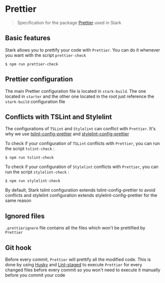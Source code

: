# Prettier

> Specification for the package [Prettier](https://github.com/prettier/prettier) used in Stark

## Basic features
Stark allows you to prettify your code with `Prettier`.
You can do it whenever you want with the script `prettier-check`
```
$ npm run prettier-check
``` 
## Prettier configuration
The main Prettier configuration file is located in `stark-build`.
The one located in `starter` and the other one located in the root just reference the `stark-build` configuration file
## Conflicts with TSLint and Stylelint
The configurations of `TSLint` and `Stylelint` can conflict with `Prettier`.
It's why we use [tslint-config-prettier](https://github.com/alexjoverm/tslint-config-prettier) and 
[stylelint-config-prettier](https://github.com/shannonmoeller/stylelint-config-prettier)

To check if your configuration of `TSLint` conflicts with `Prettier`, you can run the script `tslint-check` :
```
$ npm run tslint-check
``` 
To check if your configuration of `Stylelint` conflicts with `Prettier`, you can run the script `stylelint-check` :
```
$ npm run stylelint-check
``` 
By default, Stark tslint configuration extends tslint-config-prettier to avoid conflicts and
stylelint configuration extends stylelint-config-prettier for the same reason
## Ignored files
`.prettierignore` file contains all the files which won't be prettified by `Prettier`
## Git hook
Before every commit, `Prettier` will prettify all the modified code.
This is done by using [Husky](https://github.com/typicode/husky)
and [Lint-staged](https://github.com/okonet/lint-staged) to execute `Prettier` 
for every changed files before every commit so you won't need to execute it manually
before you commit your code